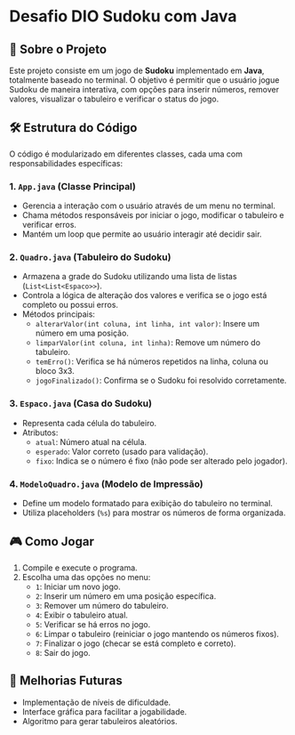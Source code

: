 # Desafio DIO Sudoku com Java

## 📌 Sobre o Projeto

Este projeto consiste em um jogo de **Sudoku** implementado em **Java**, totalmente baseado no terminal. O objetivo é permitir que o usuário jogue Sudoku de maneira interativa, com opções para inserir números, remover valores, visualizar o tabuleiro e verificar o status do jogo.

## 🛠 Estrutura do Código

O código é modularizado em diferentes classes, cada uma com responsabilidades específicas:

### **1. ************`App.java`************ (Classe Principal)**

- Gerencia a interação com o usuário através de um menu no terminal.
- Chama métodos responsáveis por iniciar o jogo, modificar o tabuleiro e verificar erros.
- Mantém um loop que permite ao usuário interagir até decidir sair.

### **2. ************`Quadro.java`************ (Tabuleiro do Sudoku)**

- Armazena a grade do Sudoku utilizando uma lista de listas (`List<List<Espaco>>`).
- Controla a lógica de alteração dos valores e verifica se o jogo está completo ou possui erros.
- Métodos principais:
  - `alterarValor(int coluna, int linha, int valor)`: Insere um número em uma posição.
  - `limparValor(int coluna, int linha)`: Remove um número do tabuleiro.
  - `temErro()`: Verifica se há números repetidos na linha, coluna ou bloco 3x3.
  - `jogoFinalizado()`: Confirma se o Sudoku foi resolvido corretamente.

### **3. ************`Espaco.java`************ (Casa do Sudoku)**

- Representa cada célula do tabuleiro.
- Atributos:
  - `atual`: Número atual na célula.
  - `esperado`: Valor correto (usado para validação).
  - `fixo`: Indica se o número é fixo (não pode ser alterado pelo jogador).

### **4. ************`ModeloQuadro.java`************ (Modelo de Impressão)**

- Define um modelo formatado para exibição do tabuleiro no terminal.
- Utiliza placeholders (`%s`) para mostrar os números de forma organizada.

## 🎮 Como Jogar

1. Compile e execute o programa.
2. Escolha uma das opções no menu:
   - `1`: Iniciar um novo jogo.
   - `2`: Inserir um número em uma posição específica.
   - `3`: Remover um número do tabuleiro.
   - `4`: Exibir o tabuleiro atual.
   - `5`: Verificar se há erros no jogo.
   - `6`: Limpar o tabuleiro (reiniciar o jogo mantendo os números fixos).
   - `7`: Finalizar o jogo (checar se está completo e correto).
   - `8`: Sair do jogo.

## 🚀 Melhorias Futuras

- Implementação de níveis de dificuldade.
- Interface gráfica para facilitar a jogabilidade.
- Algoritmo para gerar tabuleiros aleatórios.

